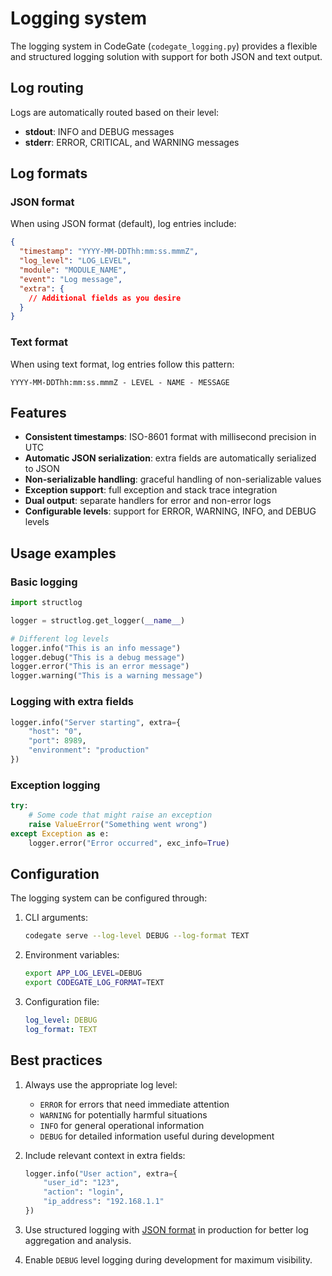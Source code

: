 # Logging system

The logging system in CodeGate (`codegate_logging.py`) provides a flexible and
structured logging solution with support for both JSON and text output.

## Log routing

Logs are automatically routed based on their level:

- **stdout**: INFO and DEBUG messages
- **stderr**: ERROR, CRITICAL, and WARNING messages

## Log formats

### JSON format

When using JSON format (default), log entries include:

```json
{
  "timestamp": "YYYY-MM-DDThh:mm:ss.mmmZ",
  "log_level": "LOG_LEVEL",
  "module": "MODULE_NAME",
  "event": "Log message",
  "extra": {
    // Additional fields as you desire
  }
}
```

### Text format

When using text format, log entries follow this pattern:

```plain
YYYY-MM-DDThh:mm:ss.mmmZ - LEVEL - NAME - MESSAGE
```

## Features

- **Consistent timestamps**: ISO-8601 format with millisecond precision in UTC
- **Automatic JSON serialization**: extra fields are automatically serialized to
  JSON
- **Non-serializable handling**: graceful handling of non-serializable values
- **Exception support**: full exception and stack trace integration
- **Dual output**: separate handlers for error and non-error logs
- **Configurable levels**: support for ERROR, WARNING, INFO, and DEBUG levels

## Usage examples

### Basic logging

```python
import structlog

logger = structlog.get_logger(__name__)

# Different log levels
logger.info("This is an info message")
logger.debug("This is a debug message")
logger.error("This is an error message")
logger.warning("This is a warning message")
```

### Logging with extra fields

```python
logger.info("Server starting", extra={
    "host": "0",
    "port": 8989,
    "environment": "production"
})
```

### Exception logging

```python
try:
    # Some code that might raise an exception
    raise ValueError("Something went wrong")
except Exception as e:
    logger.error("Error occurred", exc_info=True)
```

## Configuration

The logging system can be configured through:

1. CLI arguments:

   ```bash
   codegate serve --log-level DEBUG --log-format TEXT
   ```

2. Environment variables:

   ```bash
   export APP_LOG_LEVEL=DEBUG
   export CODEGATE_LOG_FORMAT=TEXT
   ```

3. Configuration file:

   ```yaml
   log_level: DEBUG
   log_format: TEXT
   ```

## Best practices

1. Always use the appropriate log level:

   - `ERROR` for errors that need immediate attention
   - `WARNING` for potentially harmful situations
   - `INFO` for general operational information
   - `DEBUG` for detailed information useful during development

2. Include relevant context in extra fields:

   ```python
   logger.info("User action", extra={
       "user_id": "123",
       "action": "login",
       "ip_address": "192.168.1.1"
   })
   ```

3. Use structured logging with [JSON format](#json-format) in production for
   better log aggregation and analysis.

4. Enable `DEBUG` level logging during development for maximum visibility.
